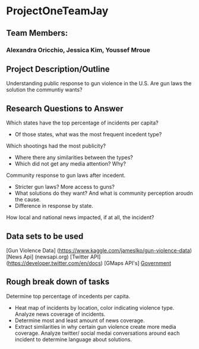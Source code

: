 # ProjectOneTeamJay
## Team Members:
### Alexandra Oricchio, Jessica Kim, Youssef Mroue

## Project Description/Outline
Understanding public response to gun violence in the U.S. Are gun laws the solution the communtiy wants?

## Research Questions to Answer
Which states have the top percentage of incidents per capita? 
  - Of those states, what was the most frequent incedent type?
  
Which shootings had the most publicity? 
  - Where there any similarities between the types?
  - Which did not get any media attention? Why?

Community response to gun laws after incedent.
   - Stricter gun laws? More access to guns?
   - What solutions do they want? And what is community perception aroudn the cause.
   - Difference in response by state. 

How local and national news impacted, if at all, the incident?


## Data sets to be used
[Gun Violence Data] (https://www.kaggle.com/jameslko/gun-violence-data)
[News Api] (newsapi.org)
[Twitter API] (https://developer.twitter.com/en/docs)
[GMaps API's]
[Government](data.gov)

## Rough break down of tasks
Determine top percentage of incedents per capita.
- Heat map of incidents by location, color indicating violence type. 
Analyze news coverage of incidents.
- Determine most and least amount of news coverage. 
- Extract similarities in why certain gun violence create more media coverage. 
Analyze twitter/ social medai conversations around each incident to determine language about solutions. 
